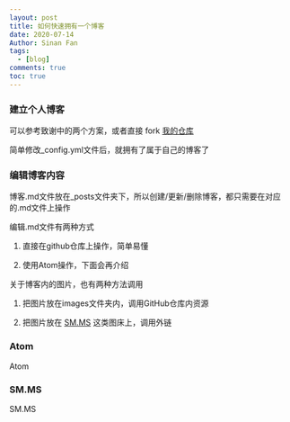 ```yaml
---
layout: post
title: 如何快速拥有一个博客
date: 2020-07-14
Author: Sinan Fan
tags:
  - [blog]
comments: true
toc: true
---
```


### 建立个人博客

可以参考致谢中的两个方案，或者直接 fork [我的仓库](https://github.com/funnyseaman/funnyseaman.github.io)

简单修改_config.yml文件后，就拥有了属于自己的博客了


### 编辑博客内容

博客.md文件放在_posts文件夹下，所以创建/更新/删除博客，都只需要在对应的.md文件上操作

编辑.md文件有两种方式

1. 直接在github仓库上操作，简单易懂

2. 使用Atom操作，下面会再介绍

关于博客内的图片，也有两种方法调用

1. 把图片放在images文件夹内，调用GitHub仓库内资源

2. 把图片放在 [SM.MS](https://sm.ms/) 这类图床上，调用外链

### Atom

Atom

### SM.MS

SM.MS
